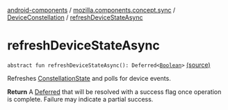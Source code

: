 [android-components](../../index.md) / [mozilla.components.concept.sync](../index.md) / [DeviceConstellation](index.md) / [refreshDeviceStateAsync](./refresh-device-state-async.md)

# refreshDeviceStateAsync

`abstract fun refreshDeviceStateAsync(): Deferred<`[`Boolean`](https://kotlinlang.org/api/latest/jvm/stdlib/kotlin/-boolean/index.html)`>` [(source)](https://github.com/mozilla-mobile/android-components/blob/master/components/concept/sync/src/main/java/mozilla/components/concept/sync/Devices.kt#L109)

Refreshes [ConstellationState](../-constellation-state/index.md) and polls for device events.

**Return**
A [Deferred](#) that will be resolved with a success flag once operation is complete. Failure may
indicate a partial success.

